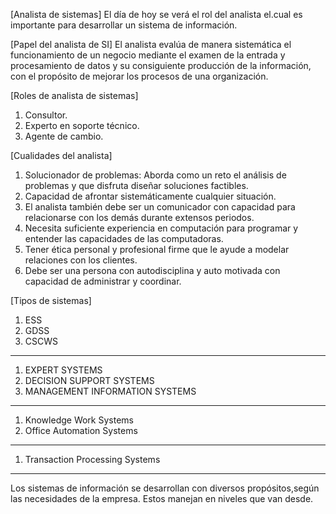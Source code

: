 [Analista de sistemas]
El día de hoy se verá el rol del analista el.cual es importante para desarrollar un sistema de información.

[Papel del analista de SI]
El analista evalúa de manera sistemática el funcionamiento de un negocio mediante el examen de la entrada y procesamiento de datos y su consiguiente producción de la información, con el propósito de mejorar los procesos de una organización.

[Roles de analista de sistemas]
1. Consultor.
2. Experto en soporte técnico.
3. Agente de cambio.

[Cualidades del analista]

1. Solucionador de problemas: Aborda como un reto el análisis de problemas y que disfruta diseñar soluciones factibles.
2. Capacidad de afrontar sistemáticamente cualquier situación.
3. El analista también debe ser un comunicador con capacidad para relacionarse con los demás durante extensos periodos.
4. Necesita suficiente experiencia en computación para programar y entender las capacidades de las computadoras.
5. Tener ética personal y profesional firme que le ayude a modelar relaciones con los clientes.
6. Debe ser una persona con autodisciplina y auto motivada con capacidad de administrar y coordinar.

[Tipos de sistemas]

1. ESS
2. GDSS
3. CSCWS
________________
1. EXPERT SYSTEMS 
2. DECISION SUPPORT SYSTEMS
3. MANAGEMENT INFORMATION SYSTEMS
_________
1. Knowledge Work Systems
2. Office Automation Systems
_______
1. Transaction Processing Systems
_____

Los sistemas de información se desarrollan con diversos propósitos,según las necesidades de la empresa. Estos manejan en niveles que van desde.







